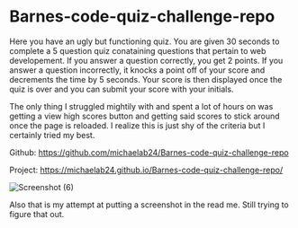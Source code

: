 # Barnes-code-quiz-challenge-repo

Here you have an ugly but functioning quiz. You are given 30 seconds to complete a 5 question quiz conataining questions that pertain to web developement. If you answer a question correctly, you get 2 points. If you answer a question incorrectly, it knocks a point off of your score and decrements the time by 5 seconds. Your score is then displayed once the quiz is over and you can submit your score with your initials.

The only thing I struggled mightily with and spent a lot of hours on was getting a view high scores button and getting said scores to stick around once the page is reloaded. I realize this is just shy of the criteria but I certainly tried my best.



Github: https://github.com/michaelab24/Barnes-code-quiz-challenge-repo

Project: https://michaelab24.github.io/Barnes-code-quiz-challenge-repo/

![Screenshot (6)](screenshot.png)

Also that is my attempt at putting a screenshot in the read me. Still trying to figure that out.
